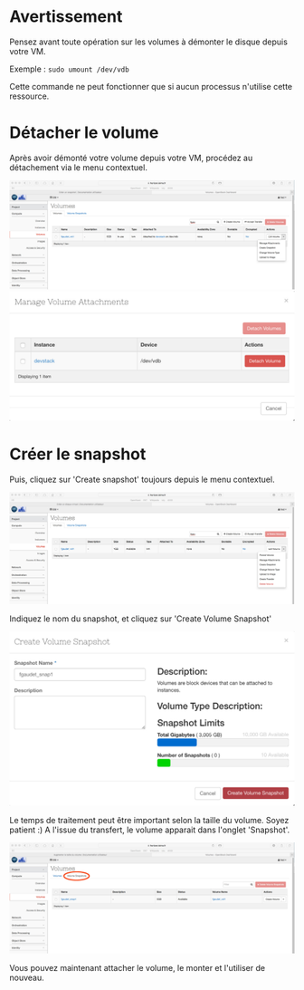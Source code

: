 # Avertissement
Pensez avant toute opération sur les volumes à démonter le disque depuis votre VM.

Exemple : `sudo umount /dev/vdb`

<div class="alert alert-warning">Cette commande ne peut fonctionner que si aucun processus n'utilise cette ressource.</div>

# Détacher le volume

Après avoir démonté votre volume depuis votre VM, procédez au détachement via le menu contextuel.

![Local Image](./images/volume-20.jpg)
![Local Image](./images/volume-16.jpg)

# Créer le snapshot

Puis, cliquez sur 'Create snapshot' toujours depuis le menu contextuel.

![Local Image](./images/volume-17.jpg)

Indiquez le nom du snapshot, et cliquez sur 'Create Volume Snapshot'

![Local Image](./images/volume-21.jpg)

Le temps de traitement peut être important selon la taille du volume. Soyez patient :) A l'issue du transfert, le volume apparait dans l'onglet 'Snapshot'.

![Local Image](./images/volume-22.jpg)

Vous pouvez maintenant attacher le volume, le monter et l'utiliser de nouveau.